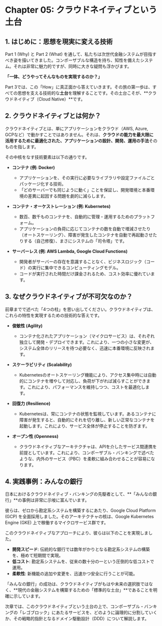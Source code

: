 # Chapter 05: クラウドネイティブという土台

## 1. はじめに：思想を現実に変える技術

Part 1 (Why) と Part 2 (What) を通して、私たちは次世代金融システムが目指すべき姿を描いてきました。コンポーザブルな構造を持ち、知性を備えたシステム。それは非常に魅力的ですが、同時に大きな疑問も浮かびます。

**「一体、どうやってそんなものを実現するのか？」**

Part 3では、この「How」に真正面から答えていきます。その旅の第一歩は、すべての思想を支える技術的な**土台**を理解することです。その土台こそが、**クラウドネイティブ（Cloud Native）**です。

## 2. クラウドネイティブとは何か？

クラウドネイティブとは、単にアプリケーションをクラウド（AWS, Azure, GCPなど）で動かすことではありません。それは、**クラウドの能力を最大限に活用するために最適化された、アプリケーションの設計、開発、運用の手法**そのものを指します。

その中核をなす技術要素は以下の通りです。

-   **コンテナ (例: Docker)**
    -   アプリケーションを、その実行に必要なライブラリや設定ファイルごとパッケージ化する技術。
    -   「どのサーバーでも同じように動く」ことを保証し、開発環境と本番環境の差異に起因する問題を劇的に減らします。

-   **コンテナ・オーケストレーション (例: Kubernetes)**
    -   数百、数千ものコンテナを、自動的に管理・運用するためのプラットフォーム。
    -   アプリケーションの負荷に応じてコンテナの数を自動で増減させたり（オートスケーリング）、障害が発生したコンテナを自動で再起動させたりする（自己修復）、まさにシステムの「司令塔」です。

-   **サーバーレス (例: AWS Lambda, Google Cloud Functions)**
    -   開発者がサーバーの存在を意識することなく、ビジネスロジック（コード）の実行に集中できるコンピューティングモデル。
    -   コードが実行された時間だけ課金されるため、コスト効率に優れています。

## 3. なぜクラウドネイティブが不可欠なのか？

前章までで述べた「4つの柱」を思い出してください。クラウドネイティブは、これらの特性を実現するための技術的な答えです。

-   **俊敏性 (Agility)**
    -   コンテナ化されたアプリケーション（マイクロサービス）は、それぞれ独立して開発・デプロイできます。これにより、一つの小さな変更が、システム全体のリリースを待つ必要なく、迅速に本番環境に反映されます。

-   **スケーラビリティ (Scalability)**
    -   Kubernetesのオートスケーリング機能により、アクセス集中時には自動的にコンテナを増やして対応し、負荷が下がれば減らすことができます。これにより、パフォーマンスを維持しつつ、コストを最適化します。

-   **回復力 (Resilience)**
    -   Kubernetesは、常にコンテナの状態を監視しています。あるコンテナに障害が発生すると、自動的にそれを切り離し、新しい正常なコンテナを起動します。これにより、サービス全体が停止することを防ぎます。

-   **オープン性 (Openness)**
    -   クラウドネイティブなアーキテクチャは、APIを介したサービス間連携を前提としています。これにより、コンポーザブル・バンキングで述べたような、内外のサービス（PBC）を柔軟に組み合わせることが容易になります。

## 4. 実践事例：みんなの銀行

日本におけるクラウドネイティブ・バンキングの先駆者として、**「みんなの銀行」**の事例は非常に示唆に富んでいます。

彼らは、ゼロから勘定系システムを構築するにあたり、Google Cloud Platform (GCP) を全面採用しました。そのアーキテクチャの核は、Google Kubernetes Engine (GKE) 上で稼働するマイクロサービス群です。

このクラウドネイティブなアプローチにより、彼らは以下のことを実現しました。

-   **開発スピード**: 伝統的な銀行では数年がかりとなる勘定系システムの構築を、極めて短期間で実現。
-   **低コスト**: 勘定系システムを、従来の数十分の一という圧倒的な低コストで運用。
-   **柔軟性**: 新機能の追加や変更を、迅速かつ安全に行うことが可能。

「みんなの銀行」の成功は、クラウドネイティブがもはや未来の選択肢ではなく、**現代の金融システムを構築するための「標準的な土台」**であることを明確に示しています。

次章では、このクラウドネイティブという土台の上で、コンポーザブル・バンキングの「レゴブロック」にあたるサービスを、どのように論理的に分割していくか、その戦略的指針となるドメイン駆動設計（DDD）について解説します。 